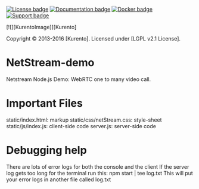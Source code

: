 [![License badge](https://img.shields.io/badge/license-LGPL-blue.svg)](http://www.gnu.org/licenses/lgpl-2.1.html)
[![Documentation badge](https://readthedocs.org/projects/fiware-orion/badge/?version=latest)](http://doc-kurento.readthedocs.org/en/latest/)
[![Docker badge](https://img.shields.io/docker/pulls/fiware/orion.svg)](https://hub.docker.com/r/fiware/stream-oriented-kurento/)
[![Support badge]( https://img.shields.io/badge/support-sof-yellowgreen.svg)](http://stackoverflow.com/questions/tagged/kurento)

[![][KurentoImage]][Kurento]

Copyright © 2013-2016 [Kurento]. Licensed under [LGPL v2.1 License].

NetStream-demo
=====================

Netstream Node.js Demo: WebRTC one to many video call.

Important Files
=====================

static/index.html: markup 
static/css/netStream.css: style-sheet
static/js/index.js: client-side code 
server.js: server-side code

Debugging help
=====================

There are lots of error logs for both the console and the client
If the server log gets too long for the terminal run this: npm start | tee log.txt
This will put your error logs in another file called log.txt
